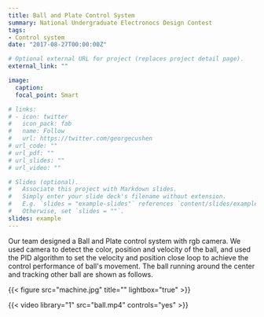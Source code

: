 ```yaml
---
title: Ball and Plate Control System
summary: National Undergraduate Electronocs Design Contest
tags:
- Control system
date: "2017-08-27T00:00:00Z"

# Optional external URL for project (replaces project detail page).
external_link: ""

image:
  caption: 
  focal_point: Smart

# links:
# - icon: twitter
#   icon_pack: fab
#   name: Follow
#   url: https://twitter.com/georgecushen
# url_code: ""
# url_pdf: ""
# url_slides: ""
# url_video: ""

# Slides (optional).
#   Associate this project with Markdown slides.
#   Simply enter your slide deck's filename without extension.
#   E.g. `slides = "example-slides"` references `content/slides/example-slides.md`.
#   Otherwise, set `slides = ""`.
slides: example
---
```


Our team designed a Ball and Plate control system with rgb camera. We used camera to detect the color, position and velocity of the ball, and used the PID algorithm to set the velocity and position close loop to achieve the control performance of ball's movement. The ball running around the center and tracking other ball are shown as follows.

{{< figure src="machine.jpg" title="" lightbox="true" >}}

{{< video library="1" src="ball.mp4" controls="yes" >}}
